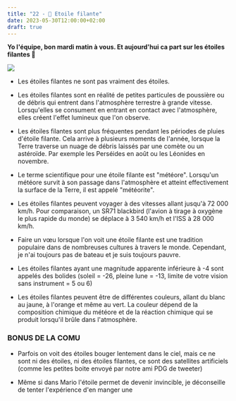```yaml
---
title: "22 - 🌠 Etoile filante"
date: 2023-05-30T12:00:00+02:00
draft: true
---
```


**Yo l'équipe, bon mardi matin à vous. Et aujourd'hui ca part sur les étoiles filantes 🌠**

![](https://cdn.mos.cms.futurecdn.net/ck6BKrzMHEy3suQzt5eTpC.jpg)

- Les étoiles filantes ne sont pas vraiment des étoiles.

- Les étoiles filantes sont en réalité de petites particules de poussière ou de débris qui entrent dans l'atmosphère terrestre à grande vitesse. Lorsqu'elles se consument en entrant en contact avec l'atmosphère, elles créent l'effet lumineux que l'on observe.

- Les étoiles filantes sont plus fréquentes pendant les périodes de pluies d'étoile filante. Cela arrive à plusieurs moments de l'année, lorsque la Terre traverse un nuage de débris laissés par une comète ou un astéroïde. Par exemple les Perséides en août ou les Léonides en novembre.

- Le terme scientifique pour une étoile filante est "météore". Lorsqu'un météore survit à son passage dans l'atmosphère et atteint effectivement la surface de la Terre, il est appelé "météorite".

- Les étoiles filantes peuvent voyager à des vitesses allant jusqu'à 72 000 km/h. Pour comparaison, un SR71 blackbird (l'avion à tirage à oxygène le plus rapide du monde) se déplace à 3 540 km/h et l'ISS à 28 000 km/h.

- Faire un vœu lorsque l'on voit une étoile filante est une tradition populaire dans de nombreuses cultures à travers le monde. Cependant, je n'ai toujours pas de bateau et je suis toujours pauvre.

- Les étoiles filantes ayant une magnitude apparente inférieure à -4 sont appelés des bolides (soleil = -26, pleine lune = -13, limite de votre vision sans instrument = 5 ou 6)

- Les étoiles filantes peuvent être de différentes couleurs, allant du blanc au jaune, à l'orange et même au vert. La couleur dépend de la composition chimique du météore et de la réaction chimique qui se produit lorsqu'il brûle dans l'atmosphère.

### BONUS DE LA COMU

- Parfois on voit des étoiles bouger lentement dans le ciel, mais ce ne sont ni des étoiles, ni des étoiles filantes, ce sont des satellites artificiels (comme les petites boite envoyé par notre ami PDG de tweeter)

- Même si dans Mario l'étoile permet de devenir invincible, je déconseille de tenter l'expérience d'en manger une